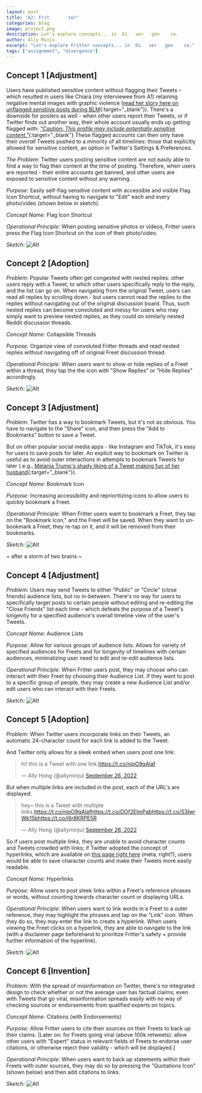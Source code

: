 ```yaml
---
layout: post
title: "A2: Frit       ter"
categories: blog
image: project.png
description: Let's explore concepts... in  Di   ver   gen    ce.
author: Ally Minju
excerpt: "Let's explore Fritter concepts... in  Di   ver   gen    ce."
tags: ["assignment", "divergence"]
---
```


## Concept 1 [Adjustment]
Users have published sensitive content without flagging their Tweets – which resulted in users like Chiara (my interviewee from A1) retaining negative mental images with graphic violence ([read her story here on unflagged senstiive posts during BLM](http://localhost:4000/blog/2022/09/19/twitter-to-fritter.html#interview-chiara){:target="_blank"}). There's a downside for posters as well - when other users report their Tweets, or if Twitter finds out another way, their whole account usually ends up getting flagged with: [_"Caution: This profile may include potentially sensitive content."_](https://follows.com/blog/2022/04/remove-sensitive-content-warning){:target="_blank"} These flagged accounts can then only have their _overall_ Tweets pushed to a minority of all timelines: those that explicitly allowed for sensitive content, an option in Twitter's Settings & Preferences. 

*The Problem*: Twitter users posting sensitive content are not easily able to find a way to flag their content at the time of posting. Therefore, when users are reported - their entire accounts get banned, and other users are exposed to sensitive content without any warning.

*Purpose:* Easily self-flag sensitive content with accessible and visible Flag Icon Shortcut, without having to navigate to "Edit" each and every photo/video (shown below in sketch).

*Concept Name:* Flag Icon Shortcut

*Operational Principle:* When posting sensitive photos or videos, Fritter users press the Flag Icon Shortcut on the icon of their photo/video.

*Sketch:*
    ![Alt](/assets/images/diverge/concept1.jpg)



## Concept 2 [Adoption]
*Problem*: Popular Tweets often get congested with nested replies: other users reply with a Tweet, to which other users specifically reply to the reply, and the list can go on. When navigating from the original Tweet, users can read all replies by scrolling down - but users cannot read the replies to the replies without navigating out of the original discussion board. Thus, such nested replies can become convoluted and messy for users who may simply want to preview nested replies, as they could on similarly nested Reddit discussion threads.

*Concept Name*: Collapsible Threads

*Purpose:* Organize view of convoluted Fritter threads and read nested replies without navigating off of original Freet discussion thread. 

*Operational Principle:* When users want to show or hide replies of a Freet within a thread, they tap the the icon with "Show Replies" or "Hide Replies" accordingly.

*Sketch:*
    ![Alt](/assets/images/diverge/concept2.jpg)



## Concept 3 [Adjustment]
*Problem*: Twitter has a way to bookmark Tweets, but it's not as obvious. You have to navigate to the "Share" icon, and then press the "Add to Bookmarks" button to save a Tweet. 

But on other popular social media apps - like Instagram and TikTok, it's easy for users to save posts for later. An explicit way to bookmark on Twitter is useful as to avoid outer interactions in attempts to bookmark Tweets for later (.e.g., [Melania Trump's shady liking of a Tweet making fun of her husband](https://www.buzzfeednews.com/article/claudiakoerner/melania-trumps-twitter-account-liked-a-pretty-shady-tweet){:target="_blank"}).

*Concept Name:* Bookmark Icon

*Purpose:* Increasing accessibility and reprioritizing icons to allow users to quickly bookmark a Freet. 

*Operational Principle:* When Fritter users want to bookmark a Freet, they tap on the "Bookmark Icon," and the Freet will be saved. When they want to un-bookmark a Freet, they re-tap on it, and it will be removed from their bookmarks.

*Sketch:*
    ![Alt](/assets/images/diverge/concept3.jpg)


~ after a storm of two brains ~


## Concept 4 [Adjustment]
*Problem*: Users may send Tweets to either "Public" or "Circle" (close friends) audience lists, but no in-between. There's no way for users to specifically target posts to certain people without editing and re-editing the "Close Friends" list each time - which defeats the purpose of a Tweet's longevity for a specified audience's overall timeline view of the user's Tweets.

*Concept Name:* Audience Lists

*Purpose:* Allow for various groups of audience lists. Allows for variety of specified audiences for Freets and for longevity of timelines with certain audiences, minimalizing user need to edit and re-edit audience lists.

*Operational Principle:* When Fritter users post, they may choose who can interact with their Freet by choosing their Audience List. If they want to post to a specific group of people, they may create a new Audience List and/or edit users who can interact with their Freets.

*Sketch:*
    ![Alt](/assets/images/diverge/concept4.jpg)


## Concept 5 [Adoption]
*Problem*: When Twitter users incorporate links on their Tweets, an automatic 24-character count for each link is added to the Tweet. 

And Twitter only allows for a sleek embed when users post one link:
<blockquote class="twitter-tweet"><p lang="en" dir="ltr">hi! this is a Tweet with one link.<a href="https://t.co/njpO9qAlaf">https://t.co/njpO9qAlaf</a></p>&mdash; Ally Hong (@allyminju) <a href="https://twitter.com/allyminju/status/1574240774878728192?ref_src=twsrc%5Etfw">September 26, 2022</a></blockquote> <script async src="https://platform.twitter.com/widgets.js" charset="utf-8"></script>

But when multiple links are included in the post, each of the URL's are displayed:
<blockquote class="twitter-tweet"><p lang="en" dir="ltr">hey~ this is a Tweet with multiple links.<a href="https://t.co/njpO9qAlaf">https://t.co/njpO9qAlaf</a><a href="https://t.co/DOf2ElmPab">https://t.co/DOf2ElmPab</a><a href="https://t.co/S3IwrWk15b">https://t.co/S3IwrWk15b</a><a href="https://t.co/j6r8KRPE5R">https://t.co/j6r8KRPE5R</a></p>&mdash; Ally Hong (@allyminju) <a href="https://twitter.com/allyminju/status/1574240999718559744?ref_src=twsrc%5Etfw">September 26, 2022</a></blockquote> <script async src="https://platform.twitter.com/widgets.js" charset="utf-8"></script>

So if users post multiple links, they are unable to avoid character counts and Tweets crowded with links; if Twitter adopted the concept of hyperlinks, which are available on [this page right here](#concept-5-adoption) (meta, right?), users would be able to save character counts and make their Tweets more easily readable.


*Concept Name:* Hyperlinks

*Purpose:* Allow users to post sleek links within a Freet's reference phrases or words, without counting towards character count or displaying URLs.

*Operational Principle:* When users want to link words in a Freet to a outer reference, they may highlight the phrases and tap on the "Link" icon. When they do so, they may enter the link to create a hyperlink. When users viewing the Freet clicks on a hyperlink, they are able to navigate to the link (with a disclaimer page beforehand to prioritize Fritter's safety + provide further information of the hyperlink).

*Sketch:*
    ![Alt](/assets/images/diverge/concept5.jpg)

## Concept 6 [Invention]
*Problem*: With the spread of misinformation on Twitter, there's no integrated design to check whether or not the average user has factual claims; even with Tweets that go viral, misinformation spreads easily with no way of checking sources or endorsements from qualified experts on topics.

*Concept Name:* Citations (with Endorsements)

*Purpose:* Allow Fritter users to cite their sources on their Freets to back up their claims. [Later on: for Freets going viral (above 100k retweets): allow other users with "Expert" status in relevant fields of Freets to endorse user citations, or otherwise reject their validity - which will be displayed.]

*Operational Principle:* When users want to back up statements within their Freets with outer sources, they may do so by pressing the "Quotations Icon" (shown below) and then add citations to links. 

*Sketch:*
    ![Alt](/assets/images/diverge/concept6.jpg)
